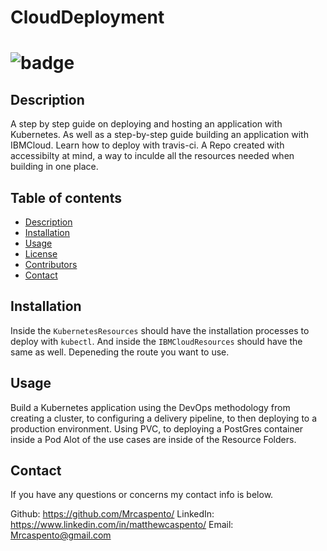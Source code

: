 # CloudDeployment

# ![badge](https://img.shields.io/static/v1?label=License&message=MIT&color=success)

## Description

A step by step guide on deploying and hosting an application with Kubernetes. As well as a step-by-step guide building an application with IBMCloud. Learn how to deploy with travis-ci. A Repo created with accessibilty at mind, a way to inculde all the resources needed when building in one place.

## **Table of contents**

- [Description](#description)
- [Installation](#instructions)
- [Usage](#usage)
- [License](#test)
- [Contributors](#Collabartors)
- [Contact](#email)

## Installation

Inside the `KubernetesResources` should have the installation processes to deploy with `kubectl`. And inside the `IBMCloudResources` should have the same as well. Depeneding the route you want to use.

## Usage

Build a Kubernetes application using the DevOps methodology from creating a cluster, to configuring a delivery pipeline, to then deploying to a production environment. Using PVC, to deploying a PostGres container inside a Pod
Alot of the use cases are inside of the Resource Folders.

## Contact

If you have any questions or concerns my contact info is below.

Github: https://github.com/Mrcaspento/
LinkedIn: https://www.linkedin.com/in/matthewcaspento/
Email: Mrcaspento@gmail.com
